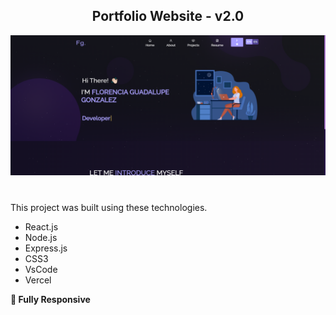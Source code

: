 <h2 align="center">
  Portfolio Website - v2.0<br/>
</h2>
<div align="center">
  <img alt="Demo" src="./Images/readme-img.png" />
</div>

<br/>

<center>


</center>

<h3 align="center">
 
</h3>

This project was built using these technologies.

- React.js
- Node.js
- Express.js
- CSS3
- VsCode
- Vercel

**📱 Fully Responsive**

